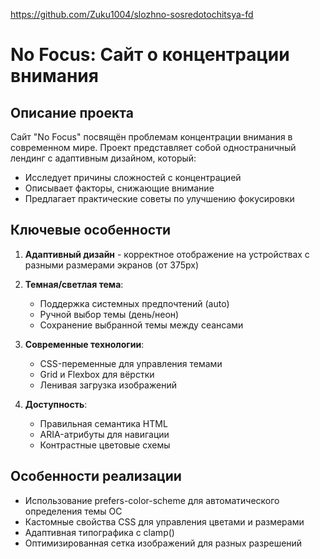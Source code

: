 https://github.com/Zuku1004/slozhno-sosredotochitsya-fd
# No Focus: Сайт о концентрации внимания

## Описание проекта

Сайт "No Focus" посвящён проблемам концентрации внимания в современном мире. Проект представляет собой одностраничный лендинг с адаптивным дизайном, который:

- Исследует причины сложностей с концентрацией
- Описывает факторы, снижающие внимание
- Предлагает практические советы по улучшению фокусировки

## Ключевые особенности

1. **Адаптивный дизайн** - корректное отображение на устройствах с разными размерами экранов (от 375px)
2. **Темная/светлая тема**:
   - Поддержка системных предпочтений (auto)
   - Ручной выбор темы (день/неон)
   - Сохранение выбранной темы между сеансами
   
3. **Современные технологии**:
   - CSS-переменные для управления темами
   - Grid и Flexbox для вёрстки
   - Ленивая загрузка изображений

4. **Доступность**:
   - Правильная семантика HTML
   - ARIA-атрибуты для навигации
   - Контрастные цветовые схемы

## Особенности реализации

- Использование prefers-color-scheme для автоматического определения темы ОС
- Кастомные свойства CSS для управления цветами и размерами
- Адаптивная типографика с clamp()
- Оптимизированная сетка изображений для разных разрешений
